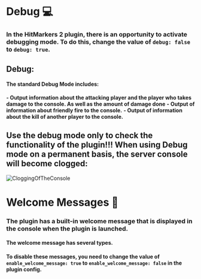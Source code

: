 # Debug :computer:
### In the HitMarkers 2 plugin, there is an opportunity to activate debugging mode. To do this, change the value of `debug: false` to `debug: true`.

## Debug:
#### The standard Debug Mode includes:
**- Output information about the attacking player and the player who takes damage to the console. As well as the amount of damage done**
**- Output of information about friendly fire to the console.** 
**- Output of information about the kill of another player to the console.**
## Use the debug mode only to check the functionality of the plugin!!! When using Debug mode on a permanent basis, the server console will become clogged:
![CloggingOfTheConsole](https://media.discordapp.net/attachments/1145984516805103626/1156850199403167814/image-151.png?ex=65167834&is=651526b4&hm=8f7733a8022cde2d6f1a66d319ecf4ad44367ee3c2c36f7952db08ba328698ce)

# Welcome Messages :wave:
### The plugin has a built-in welcome message that is displayed in the console when the plugin is launched.

#### The welcome message has several types.
#### To disable these messages, you need to change the value of `enable_welcome_message: true` to `enable_welcome_message: false` in the plugin config.
